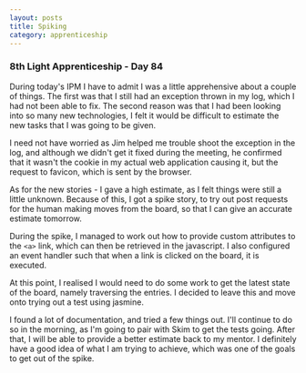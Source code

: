 ```yaml
---
layout: posts
title: Spiking
category: apprenticeship
---
```


### 8th Light Apprenticeship - Day 84


During today's IPM I  have to admit I was a little apprehensive about a couple of things. The first was that I still had an exception thrown in my log, which I had not been able to fix. The second reason was that I had been looking into so many new technologies, I felt it would be difficult to estimate the new tasks that I was going to be given. 

<!--break-->

I need not have worried as Jim helped me trouble shoot the exception in the log, and although we didn't get it fixed during the meeting, he confirmed that it wasn't the cookie in my actual web application causing it, but the request to favicon, which is sent by the browser. 

As for the new stories - I gave a high estimate, as I felt things were still a little unknown. Because of this, I got a spike story, to try out post requests for the human making moves from the board, so that I can give an accurate estimate tomorrow.

During the spike, I managed to work out how to provide custom attributes to the `<a>` link, which can then be retrieved in the javascript. I also configured an event handler such that when a link is clicked on the board, it is executed.

At this point, I realised I would need to do some work to get the latest state of the board, namely traversing the <td> entries. I decided to leave this and move onto trying out a test using jasmine.

I found a lot of documentation, and tried a few things out. I'll continue to do so in the morning, as I'm going to pair with Skim to get the tests going. After that, I will be able to provide a better estimate back to my mentor. I definitely have a good idea of what I am trying to achieve, which was one of the goals to get out of the spike.
